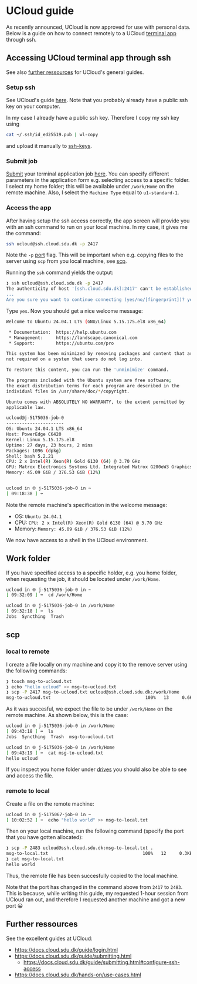 # UCloud guide

As recently announced, UCloud is now approved for use with personal data.
Below is a guide on how to connect remotely to a UCloud [terminal
app](https://docs.cloud.sdu.dk/Apps/terminal.html) through ssh.

## Accessing UCloud terminal app through ssh

See also [further ressources](#further-ressources) for UCloud's general guides.

### Setup ssh

See UCloud's guide
[here](https://docs.hpc-type3.sdu.dk/intro/ssh-login.html).
Note that you probably already have a public ssh key on your computer.

In my case I already have a public ssh key.
Therefore I copy my ssh key using

```bash
cat ~/.ssh/id_ed25519.pub | wl-copy
```

and upload it manually to [ssh-keys](https://cloud.sdu.dk/app/ssh-keys).

### Submit job

[Submit](https://docs.cloud.sdu.dk/guide/submitting.html) your terminal
application job
[here](https://cloud.sdu.dk/app/jobs/create?app=terminal-ubuntu).
You can specify different parameters in the application form e.g. selecting
access to a specific folder.
I select my home folder; this will be available under `/work/Home` on the
remote machine.
Also, I select the `Machine Type` equal to `u1-standard-1`.

### Access the app

After having setup the ssh access correctly, the app screen will provide you
with an ssh command to run on your local machine.
In my case, it gives me the command:

```bash
ssh ucloud@ssh.cloud.sdu.dk -p 2417
```

Note the `-p` [port](https://man.openbsd.org/ssh#p) flag.
This will be important when e.g. copying files to the server using `scp` from
you local machine, see [scp](#scp).

Running the `ssh` command yields the output:

```bash
❯ ssh ucloud@ssh.cloud.sdu.dk -p 2417
The authenticity of host '[ssh.cloud.sdu.dk]:2417' can't be established.
...
Are you sure you want to continue connecting (yes/no/[fingerprint])? yes
```

Type `yes`.
Now you should get a nice welcome message:

```bash
Welcome to Ubuntu 24.04.1 LTS (GNU/Linux 5.15.175.el8 x86_64)

 * Documentation:  https://help.ubuntu.com
 * Management:     https://landscape.canonical.com
 * Support:        https://ubuntu.com/pro

This system has been minimized by removing packages and content that are
not required on a system that users do not log into.

To restore this content, you can run the 'unminimize' command.

The programs included with the Ubuntu system are free software;
the exact distribution terms for each program are described in the
individual files in /usr/share/doc/*/copyright.

Ubuntu comes with ABSOLUTELY NO WARRANTY, to the extent permitted by
applicable law.

ucloud@j-5175036-job-0
----------------------
OS: Ubuntu 24.04.1 LTS x86_64
Host: PowerEdge C6420
Kernel: Linux 5.15.175.el8
Uptime: 27 days, 23 hours, 2 mins
Packages: 1096 (dpkg)
Shell: bash 5.2.21
CPU: 2 x Intel(R) Xeon(R) Gold 6130 (64) @ 3.70 GHz
GPU: Matrox Electronics Systems Ltd. Integrated Matrox G200eW3 Graphics Controller
Memory: 45.09 GiB / 376.53 GiB (12%)


ucloud in 🌐 j-5175036-job-0 in ~
[ 09:18:38 ] ➜ 
```

Note the remote machine's specification in the welcome message:

- OS: `Ubuntu 24.04.1`
- CPU: `CPU: 2 x Intel(R) Xeon(R) Gold 6130 (64) @ 3.70 GHz`
- Memory: `Memory: 45.09 GiB / 376.53 GiB (12%)`

We now have access to a shell in the UCloud environment.

## Work folder

If you have specified access to a specific holder, e.g. you home folder, when
requesting the job, it should be located under `/work/Home`.

```bash
ucloud in 🌐 j-5175036-job-0 in ~
[ 09:32:09 ] ➜  cd /work/Home

ucloud in 🌐 j-5175036-job-0 in /work/Home
[ 09:32:18 ] ➜  ls
Jobs  Syncthing  Trash 
```

## scp

### local to remote

I create a file locally on my machine and copy it to the remove server using
the following commands:

```bash
❯ touch msg-to-ucloud.txt
❯ echo "hello ucloud" >> msg-to-ucloud.txt
❯ scp -P 2417 msg-to-ucloud.txt ucloud@ssh.cloud.sdu.dk:/work/Home
msg-to-ucloud.txt                                    100%   13     0.6KB/s   00:00
```

As it was succesful, we expect the file to be under `/work/Home` on the remote
machine.
As shown below, this is the case:

```bash
ucloud in 🌐 j-5175036-job-0 in /work/Home
[ 09:43:18 ] ➜  ls
Jobs  Syncthing  Trash  msg-to-ucloud.txt

ucloud in 🌐 j-5175036-job-0 in /work/Home
[ 09:43:19 ] ➜  cat msg-to-ucloud.txt
hello ucloud
```

If you inspect you home folder under [drives](https://cloud.sdu.dk/app/drives)
you should also be able to see and access the file.

### remote to local

Create a file on the remote machine:

```bash
ucloud in 🌐 j-5175067-job-0 in ~
[ 10:02:52 ] ➜  echo "hello world" >> msg-to-local.txt
```

Then on your local machine, run the following command (specify the port that
you have gotten allocated):

```bash
❯ scp -P 2483 ucloud@ssh.cloud.sdu.dk:msg-to-local.txt .
msg-to-local.txt                                    100%   12     0.3KB/s   00:00
❯ cat msg-to-local.txt
hello world
```

Thus, the remote file has been succesfully copied to the local machine.

Note that the port has changed in the command above from `2417` to `2483`.
This is because, while writing this guide, my requested 1-hour session from
UCloud ran out, and therefore I requested another machine and got a new port 😀

## Further ressources

See the excellent guides at UCloud:

- <https://docs.cloud.sdu.dk/guide/login.html>
- <https://docs.cloud.sdu.dk/guide/submitting.html>
  - <https://docs.cloud.sdu.dk/guide/submitting.html#configure-ssh-access>
- <https://docs.cloud.sdu.dk/hands-on/use-cases.html>
